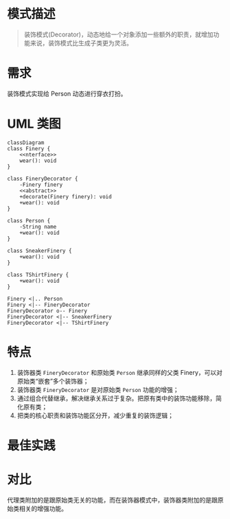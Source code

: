 # 模式描述

> 装饰模式(Decorator)，动态地给一个对象添加一些额外的职责，就增加功能来说，装饰模式比生成子类更为灵活。

# 需求

装饰模式实现给 Person 动态进行穿衣打扮。

# UML 类图

```mermaid
classDiagram
class Finery {
	<<nterface>>
	wear(): void
}

class FineryDecorator {
	-Finery finery
	<<abstract>>
	+decorate(Finery finery): void
    +wear(): void
}

class Person {
	-String name
    +wear(): void
}

class SneakerFinery {
    +wear(): void
}

class TShirtFinery {
    +wear(): void
}

Finery <|.. Person
Finery <|-- FineryDecorator
FineryDecorator o-- Finery
FineryDecorator <|-- SneakerFinery
FineryDecorator <|-- TShirtFinery
```

# 特点

1. 装饰器类 `FineryDecorator` 和原始类 `Person` 继承同样的父类 Finery，可以对原始类“嵌套”多个装饰器；
2. 装饰器类 `FineryDecorator` 是对原始类 `Person` 功能的增强；
3. 通过组合代替继承，解决继承关系过于复杂。把原有类中的装饰功能移除，简化原有类；
4. 把类的核心职责和装饰功能区分开，减少重复的装饰逻辑；



# 最佳实践

# 对比

代理类附加的是跟原始类无关的功能，而在装饰器模式中，装饰器类附加的是跟原始类相关的增强功能。
